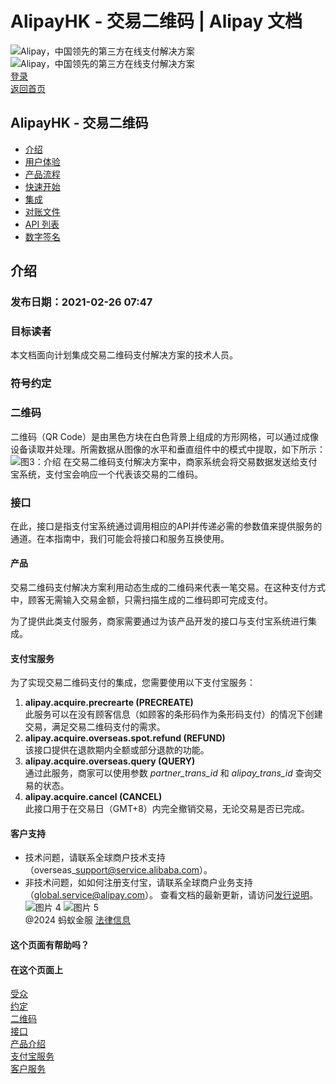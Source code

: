# AlipayHK - 交易二维码 | Alipay 文档
![Alipay，中国领先的第三方在线支付解决方案](https://ac.alipay.com/storage/2024/3/26/d66c43c0-440d-4c97-9976-f2028a2c8c5e.svg)![Alipay，中国领先的第三方在线支付解决方案](https://ac.alipay.com/storage/2024/3/26/a48bd336-aea0-4f16-bf83-616eacbb4434.svg)  
[登录](https://global.alipay.com/ilogin/account_login.htm?goto=https%3A%2F%2Fglobal.alipay.com%2Fdocs%2Fac%2Ftransaction_qr_code_hk%2Fintro)  
[返回首页](../../)  
## AlipayHK - 交易二维码
- [介绍](/docs/ac/transaction_qr_code_hk/intro)
- [用户体验](/docs/ac/transaction_qr_code_hk/ux)
- [产品流程](/docs/ac/transaction_qr_code_hk/pflow)
- [快速开始](/docs/ac/transaction_qr_code_hk/start)
- [集成](/docs/ac/transaction_qr_code_hk/integration)
- [对账文件](/docs/ac/transaction_qr_code_hk/reconciliation)
- [API 列表](/docs/ac/transaction_qr_code_hk/api)
- [数字签名](/docs/ac/transaction_qr_code_hk/ds)
## 介绍
### 发布日期：2021-02-26 07:47
### 目标读者
本文档面向计划集成交易二维码支付解决方案的技术人员。
### 符号约定
### 二维码
二维码（QR Code）是由黑色方块在白色背景上组成的方形网格，可以通过成像设备读取并处理。所需数据从图像的水平和垂直组件中的模式中提取，如下所示：
![图3：介绍](https://os.alipayobjects.com/rmsportal/dDTkdpNaupNXiur.png)
在交易二维码支付解决方案中，商家系统会将交易数据发送给支付宝系统，支付宝会响应一个代表该交易的二维码。
### 接口  
在此，接口是指支付宝系统通过调用相应的API并传递必需的参数值来提供服务的通道。在本指南中，我们可能会将接口和服务互换使用。  

#### 产品  
交易二维码支付解决方案利用动态生成的二维码来代表一笔交易。在这种支付方式中，顾客无需输入交易金额，只需扫描生成的二维码即可完成支付。  

为了提供此类支付服务，商家需要通过为该产品开发的接口与支付宝系统进行集成。  

#### 支付宝服务  
为了实现交易二维码支付的集成，您需要使用以下支付宝服务：  
1.  **alipay.acquire.precrearte (PRECREATE)**  
    此服务可以在没有顾客信息（如顾客的条形码作为条形码支付）的情况下创建交易，满足交易二维码支付的需求。
2.  **alipay.acquire.overseas.spot.refund (REFUND)**  
    该接口提供在退款期内全额或部分退款的功能。
3.  **alipay.acquire.overseas.query (QUERY)**  
    通过此服务，商家可以使用参数 _partner_trans_id_ 和 _alipay_trans_id_ 查询交易的状态。
4.  **alipay.acquire.cancel (CANCEL)**  
    此接口用于在交易日（GMT+8）内完全撤销交易，无论交易是否已完成。  

#### 客户支持  
- 技术问题，请联系全球商户技术支持（overseas\_support@service.alibaba.com）。
- 非技术问题，如如何注册支付宝，请联系全球商户业务支持（global.service@alipay.com）。
查看文档的最新更新，请访问[发行说明](https://global.alipay.com/docs/releasenotes)。  
![图片 4](https://ac.alipay.com/storage/2021/5/20/19b2c126-9442-4f16-8f20-e539b1db482a.png) ![图片 5](https://ac.alipay.com/storage/2021/5/20/e9f3f154-dbf0-455f-89f0-b3d4e0c14481.png)  
@2024 蚂蚁金服 [法律信息](https://global.alipay.com/docs/ac/platform/membership)  

#### 这个页面有帮助吗？  

#### 在这个页面上  
[受众](#Audience "受众")  
[约定](#Conventions "约定")  
[二维码](#9e3272ea "二维码")  
[接口](#Interface "接口")  
[产品介绍](#556417c9 "产品介绍")  
[支付宝服务](#8ea85f77 "支付宝服务")  
[客户服务](#45db51f9 "客户服务")